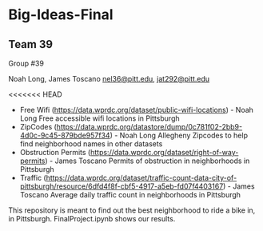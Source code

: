 # Big-Ideas-Final

## Team 39
Group #39


Noah Long, James Toscano
nel36@pitt.edu, jat292@pitt.edu

<<<<<<< HEAD
- Free Wifi (https://data.wprdc.org/dataset/public-wifi-locations) - Noah Long
Free accessible wifi locations in Pittsburgh
- ZipCodes (https://data.wprdc.org/datastore/dump/0c781f02-2bb9-4d0c-9c45-879bde957f34) - Noah Long
Allegheny Zipcodes to help find neighborhood names in other datasets
- Obstruction Permits (https://data.wprdc.org/dataset/right-of-way-permits) - James Toscano
Permits of obstruction in neighborhoods in Pittsburgh
- Traffic (https://data.wprdc.org/dataset/traffic-count-data-city-of-pittsburgh/resource/6dfd4f8f-cbf5-4917-a5eb-fd07f4403167) - James Toscano
Average daily traffic count in neighborhoods in Pittsburgh

This repository is meant to find out the best neighborhood to ride a bike in, in Pittsburgh. FinalProject.ipynb shows our results.


